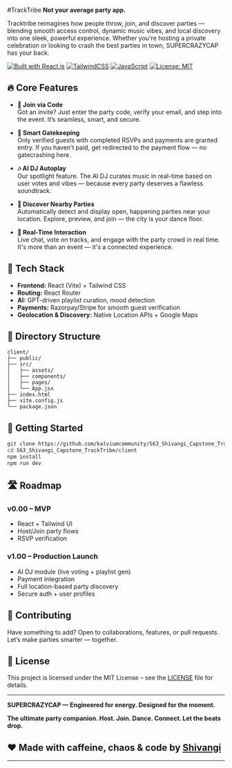 #TrackTribe 
**Not your average party app.**

Tracktribe reimagines how people throw, join, and discover parties — blending smooth access control, dynamic music vibes, and local discovery into one sleek, powerful experience. Whether you're hosting a private celebration or looking to crash the best parties in town, SUPERCRAZYCAP has your back.

[![Built with React.js](https://img.shields.io/badge/Built%20with-React.js-61DAFB?logo=react)](https://reactjs.org/)
[![TailwindCSS](https://img.shields.io/badge/Styled%20with-TailwindCSS-blue?logo=tailwindcss)](https://tailwindcss.com/)
[![JavaScript](https://img.shields.io/badge/Powered%20by-JavaScript-F7DF1E?logo=javascript)](https://developer.mozilla.org/en-US/docs/Web/JavaScript)
[![License: MIT](https://img.shields.io/badge/License-MIT-green.svg)](LICENSE)

## 🔥 Core Features

- **🚪 Join via Code**  
  Got an invite? Just enter the party code, verify your email, and step into the event. It’s seamless, smart, and secure.

- **🧠 Smart Gatekeeping**  
  Only verified guests with completed RSVPs and payments are granted entry. If you haven’t paid, get redirected to the payment flow — no gatecrashing here.

- **🎶 AI DJ Autoplay**  
  Our spotlight feature. The AI DJ curates music in real-time based on user votes and vibes — because every party deserves a flawless soundtrack.

- **📍 Discover Nearby Parties**  
  Automatically detect and display open, happening parties near your location. Explore, preview, and join — the city is your dance floor.

- **🎤 Real-Time Interaction**  
  Live chat, vote on tracks, and engage with the party crowd in real time. It's more than an event — it's a connected experience.

## 🧰 Tech Stack

- **Frontend:** React (Vite) + Tailwind CSS  
- **Routing:** React Router  
- **AI:** GPT-driven playlist curation, mood detection  
- **Payments:** Razorpay/Stripe for smooth guest verification  
- **Geolocation & Discovery:** Native Location APIs + Google Maps

## 📁 Directory Structure

```
client/
├── public/
├── src/
│   ├── assets/
│   ├── components/
│   ├── pages/
│   └── App.jsx
├── index.html
├── vite.config.js
└── package.json
```

## 🚀 Getting Started

```bash
git clone https://github.com/kalviumcommunity/S63_Shivangi_Capstone_TrackTribe
cd S63_Shivangi_Capstone_TrackTribe/client
npm install
npm run dev
```

## 🛣️ Roadmap

### v0.00 – MVP
- React + Tailwind UI
- Host/Join party flows
- RSVP verification

### v1.00 – Production Launch
- AI DJ module (live voting + playlist gen)
- Payment integration
- Full location-based party discovery
- Secure auth + user profiles

## 🤝 Contributing

Have something to add? Open to collaborations, features, or pull requests. Let’s make parties smarter — together.

## 📄 License

This project is licensed under the MIT License – see the [LICENSE](./LICENSE) file for details.

---

**SUPERCRAZYCAP — Engineered for energy. Designed for the moment.**



**The ultimate party companion. Host. Join. Dance. Connect. Let the beats drop.**
## ❤️ Made with caffeine, chaos & code by [Shivangi](https://github.com/shvngishrma)

---
